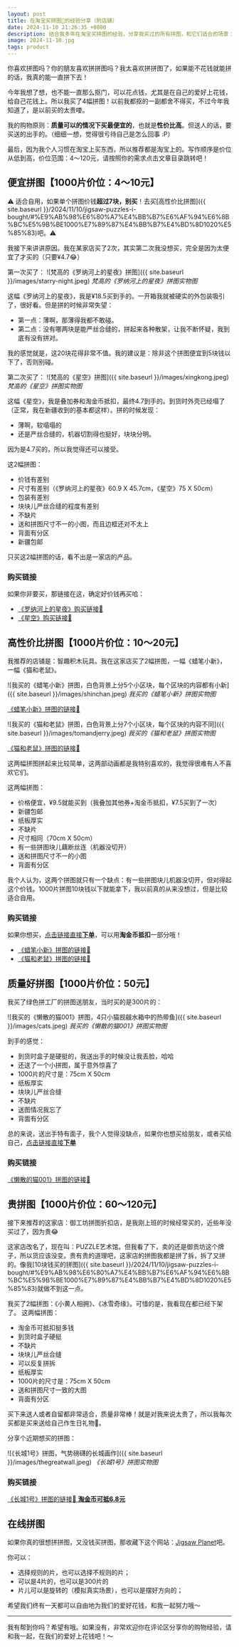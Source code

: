 ```yaml
---
layout: post
title: 在淘宝买拼图🧩的经验分享（附店铺）
date: 2024-11-10 21:26:35 +0800
description: 结合我多年在淘宝买拼图的经验，分享我买过的所有拼图，和它们适合的场景：送人还是自用。如果你想要买拼图玩，或者送拼图给朋友或朋友的孩子，都可以在这篇文章里找到合适的哦！没钱买也可以在线玩。
image: 2024-11-10.jpg
tags: product
---
```


你喜欢拼图吗？你的朋友喜欢拼拼图吗？我太喜欢拼拼图了，如果能不花钱就能拼的话，我真的能一直拼下去！

今年我想了想，也不能一直那么抠门，可以花点钱，尤其是在自己的爱好上花钱，给自己花钱上。所以我买了4幅拼图！以前我都抠的一副都舍不得买，不过今年我知道了，是以前买的太贵喽。

我的购物原则：**质量可以的情况下买最便宜的**，也就是**性价比高**。但送人的话，要买送的出手的。（细细一想，觉得很亏待自己是怎么回事 :P）

最后，因为我个人习惯在淘宝上买东西，所以推荐都是淘宝上的。写作顺序是价位从低到高，价位范围：4～120元，请按照你的需求点击文章目录跳转吧！

## 便宜拼图【1000片价位：4～10元】

⚠️ 适合自用，如果单个拼图价钱**超过7块，别买**！去买[高性价比拼图]({{ site.baseurl }}/2024/11/10/jigsaw-puzzles-i-bought/#%E9%AB%98%E6%80%A7%E4%BB%B7%E6%AF%94%E6%8B%BC%E5%9B%BE1000%E7%89%87%E4%BB%B7%E4%BD%8D1020%E5%85%83)吧。⚠️ 

我接下来讲讲原因。我在某家店买了2次，其实第二次我没想买，完全是因为太便宜了才买的（只要¥4.7😂）

第一次买了：
![梵高的《罗纳河上的星夜》拼图]({{ site.baseurl }}/images/starry-night.jpeg)
*梵高的《罗纳河上的星夜》拼图实物图*

这幅《罗纳河上的星夜》，我是¥18.5买到手的。一开箱我就被硬实的外包装吸引了，很好看。但是拼的时候非常失望：
- 第一点：薄啊，那薄得我都不敢碰。
- 第二点：没有哪两块是能严丝合缝的，拼起来各种散架，让我不断怀疑，我到底有没有拼对。

我的感觉就是，这20块花得非常不值。我的建议是：除非这个拼图便宜到5块钱以下了，否则别碰。

第二次买了：
![梵高的《星空》拼图]({{ site.baseurl }}/images/xingkong.jpeg)
*梵高的《星空》拼图实物图*

这幅《星空》，我是叠加券和淘金币抵扣，最终4.7到手的。到货时外壳已经塌了（正常，我在新疆收到的基本都这样）。拼的时候发现：
- 薄啊，软塌塌的
- 还是严丝合缝的，机器切割得也挺好，块块分明。

因为是4.7买的，所以我觉得还可以接受。

这2幅拼图：
- 价钱有差别
- 尺寸有差别（《罗纳河上的星夜》60.9 X 45.7cm，《星空》75 X 50cm）
- 包装有差别
- 块块儿严丝合缝的程度有差别
- 不缺片
- 送和拼图尺寸不一的小图，而且边框还对不太上
- 背面有分区
- 新疆包邮

只买这2幅拼图的话，看不出是一家店的产品。

### 购买链接

如果你非要买，那链接在这，确定好价钱再买哈：
- [《罗纳河上的星夜》购买链接🔗](https://s.click.taobao.com/t?e=m%3D2%26s%3Dou6QK4xkJO1w4vFB6t2Z2ueEDrYVVa64Pe16VhVMM%2FEyWKG4T5PQo%2FlTgPx7ZkQ%2FKt3FI85epC%2F0JlhLk0Jl4W51WRknh2iJSQ2p8KpMHEzUKmkzOudPbBY5YNFuLb7rteL7p5k0R00IazGbjx72GR8X7G7Q37BaLvQYo3GPtXilwA2wsnkERrJJseZIjvA6Z3UdAorGSIUBUq84E21a%2BmLCLf8enQ53ZYd5GTItjyp7R7blUpyBVRBzKg1DsLvQd9Hx9lgsoECK2VlQIH1XlbTO8hVXH49zb%2FnUHMQd619RNaHMK9Q8rKLT6WMEoEuTPuUKMILxyTw%3D&union_lens=lensId%3AOPT%401731858595%402104d1a0_0e17_1933ad0ffb6_3775%4001%40eyJmbG9vcklkIjo5MjQ2NX0ie)
- [《星空》购买链接🔗](https://uland.taobao.com/coupon/edetail?e=GVpi3sSKtcilhHvvyUNXZfh8CuWt5YH5OVuOuRD5gLJMmdsrkidbOUV9IBA4kmjLGQ606e3YLKtEOdelMioKulq0TwsMYaqDXPO4IBZJubc3Ie73zIhhostwk75pmSGkcQpteZb78AS4bVlo0QJT9KkZQi7JkfSgQ9QCyZlHKF%2BOOiX2Bc1NdZ%2B6O4EHY1YOHbv9hkmKPYAgy9egSgwfxAFWAKWvjHgz6liPt9wV88jHnvWCmjakY5cQKByiZ36ftxl6Um37OPLdW6DgQU705YC8SyTJFdAeik1JR0R4XKYGvSyrtivvV4uaG%2FsfBPvWbhcQpH5PSfe1WP1%2B%2B3EzNNssii%2F7skwC&traceId=212c9bd217318594101828342ee4e1&union_lens=lensId%3AOPT%401731859410%402105758a_0e0b_1933add6ed7_e691%4001%40eyJmbG9vcklkIjo5MjQ2NX0ie)

## 高性价比拼图【1000片价位：10～20元】

我推荐的店铺是：智趣积木玩具。我在这家店买了2幅拼图，一幅《蜡笔小新》，一幅《猫和老鼠》。

![我买的《蜡笔小新》拼图，白色背景上分5个小区块，每个区块的内容都有小新]({{ site.baseurl }}/images/shinchan.jpeg)
*我买的《蜡笔小新》拼图实物图*

[《蜡笔小新》拼图的链接🔗](https://uland.taobao.com/coupon/edetail?e=Zg003v0LwAOlhHvvyUNXZfh8CuWt5YH5OVuOuRD5gLJMmdsrkidbOUV9IBA4kmjLqafLQOEZunuHS8K2TLhODpvu%2F1YdV%2F0P62ub0uBkskTaAJ2HcjxYwWSLuThnD724AEaMBxNvOF64bVlo0QJT9KkZQi7JkfSgQ9QCyZlHKF%2BOOiX2Bc1NdbgRFUleBhNM0WFdIlL9wIIgy9egSgwfxAFWAKWvjHgz6liPt9wV88jHnvWCmjakY5cQKByiZ36ftxl6Um37OPIZp502cUisgUDlyRa2iPT%2Fy2iVYckkvpoxhMeuD5iN%2B1D9ZzTfOOXe%2Bm9PGdJ%2FlaVikJ4DkGM%2Fp6J7%2BkHL3AEW&traceId=21057adf17318562997453793e39c6&union_lens=lensId%3APUB%401731825284%40213e4437_0e17_19338d4b5cc_b6f2%40026oUIuPPUH9kEPTopUWlxFh%40eyJmbG9vcklkIjo4MDY3NCwiic3BtQiiI6Il9wb3J0YWxfdjJfcGFnZXNfcHJvbW9fZ29vZHNfaW5kZXhfaHRtIiiwiic3JjRmxvb3JJZCI6IjgwNjc0In0ie%3BtkScm%3Asearch_selectionPlaza_site_4358_0_0_0_1_17318252845781433500159)

![我买的《猫和老鼠》拼图，白色背景上分7个小区块，每个区块的内容不同]({{ site.baseurl }}/images/tomandjerry.jpeg)
*我买的《猫和老鼠》拼图实物图*

[《猫和老鼠》拼图的链接🔗](https://uland.taobao.com/coupon/edetail?e=MU7XFnz9yWKlhHvvyUNXZfh8CuWt5YH5OVuOuRD5gLJMmdsrkidbOUV9IBA4kmjLFRWNWYybd0Ph8GOcoityvT%2B7nU8%2BZDO7nZHvtAg2yA4fpeH5tAut32yx%2F93ypuQESdM4ILWqQV24bVlo0QJT9KkZQi7JkfSgQ9QCyZlHKF%2BOOiX2Bc1NdWTO2vzvRd%2F49EWua2hWDRAgy9egSgwfxAFWAKWvjHgz6liPt9wV88jHnvWCmjakY5cQKByiZ36ftxl6Um37OPL6k66xfNCAduifTnjWqTwiy2iVYckkvppti0WwvIxaQcO5bPUSvgDk%2Bm9PGdJ%2FlaVikJ4DkGM%2Fp6J7%2BkHL3AEW&traceId=2133739417318569656057255e93a9&union_lens=lensId%3AOPT%401731856965%40213e71ef_0eac_1933ab82156_6da9%4001%40eyJmbG9vcklkIjo5MjQ2NX0ie)

这两幅拼图拼起来比较简单，这两部动画都是我特别喜欢的，我觉得很难有人不喜欢它们。

这两幅拼图：
- 价格便宜，¥9.5就能买到（我叠加其他券+淘金币抵扣，¥7.5买到了一次）
- 新疆包邮
- 纸板厚实
- 不缺片
- 尺寸相同（70cm X 50cm）
- 有一些拼图块儿藕断丝连（机器没切开）
- 送和拼图尺寸不一的小图
- 背面有分区

我个人认为，这两个拼图就只有一个缺点：有一些拼图块儿机器没切开，但对得起这个价钱。1000片拼图10块钱以下就能拿下，我以前真的从来没想过，但是比较适合自用。

### 购买链接

如果你想买，[点击链接直接**下单**](https://uland.taobao.com/coupon/edetail?e=Zg003v0LwAOlhHvvyUNXZfh8CuWt5YH5OVuOuRD5gLJMmdsrkidbOUV9IBA4kmjLqafLQOEZunuHS8K2TLhODpvu%2F1YdV%2F0P62ub0uBkskTaAJ2HcjxYwWSLuThnD724AEaMBxNvOF64bVlo0QJT9KkZQi7JkfSgQ9QCyZlHKF%2BOOiX2Bc1NdbgRFUleBhNM0WFdIlL9wIIgy9egSgwfxAFWAKWvjHgz6liPt9wV88jHnvWCmjakY5cQKByiZ36ftxl6Um37OPIZp502cUisgUDlyRa2iPT%2Fy2iVYckkvpoxhMeuD5iN%2B1D9ZzTfOOXe%2Bm9PGdJ%2FlaVikJ4DkGM%2Fp6J7%2BkHL3AEW&traceId=21057adf17318562997453793e39c6&union_lens=lensId%3APUB%401731825284%40213e4437_0e17_19338d4b5cc_b6f2%40026oUIuPPUH9kEPTopUWlxFh%40eyJmbG9vcklkIjo4MDY3NCwiic3BtQiiI6Il9wb3J0YWxfdjJfcGFnZXNfcHJvbW9fZ29vZHNfaW5kZXhfaHRtIiiwiic3JjRmxvb3JJZCI6IjgwNjc0In0ie%3BtkScm%3Asearch_selectionPlaza_site_4358_0_0_0_1_17318252845781433500159)，可以用**淘金币抵扣**一部分哦！

- [《蜡笔小新》拼图的链接🔗](https://uland.taobao.com/coupon/edetail?e=Zg003v0LwAOlhHvvyUNXZfh8CuWt5YH5OVuOuRD5gLJMmdsrkidbOUV9IBA4kmjLqafLQOEZunuHS8K2TLhODpvu%2F1YdV%2F0P62ub0uBkskTaAJ2HcjxYwWSLuThnD724AEaMBxNvOF64bVlo0QJT9KkZQi7JkfSgQ9QCyZlHKF%2BOOiX2Bc1NdbgRFUleBhNM0WFdIlL9wIIgy9egSgwfxAFWAKWvjHgz6liPt9wV88jHnvWCmjakY5cQKByiZ36ftxl6Um37OPIZp502cUisgUDlyRa2iPT%2Fy2iVYckkvpoxhMeuD5iN%2B1D9ZzTfOOXe%2Bm9PGdJ%2FlaVikJ4DkGM%2Fp6J7%2BkHL3AEW&traceId=21057adf17318562997453793e39c6&union_lens=lensId%3APUB%401731825284%40213e4437_0e17_19338d4b5cc_b6f2%40026oUIuPPUH9kEPTopUWlxFh%40eyJmbG9vcklkIjo4MDY3NCwiic3BtQiiI6Il9wb3J0YWxfdjJfcGFnZXNfcHJvbW9fZ29vZHNfaW5kZXhfaHRtIiiwiic3JjRmxvb3JJZCI6IjgwNjc0In0ie%3BtkScm%3Asearch_selectionPlaza_site_4358_0_0_0_1_17318252845781433500159)
- [《猫和老鼠》拼图的链接🔗](https://uland.taobao.com/coupon/edetail?e=MU7XFnz9yWKlhHvvyUNXZfh8CuWt5YH5OVuOuRD5gLJMmdsrkidbOUV9IBA4kmjLFRWNWYybd0Ph8GOcoityvT%2B7nU8%2BZDO7nZHvtAg2yA4fpeH5tAut32yx%2F93ypuQESdM4ILWqQV24bVlo0QJT9KkZQi7JkfSgQ9QCyZlHKF%2BOOiX2Bc1NdWTO2vzvRd%2F49EWua2hWDRAgy9egSgwfxAFWAKWvjHgz6liPt9wV88jHnvWCmjakY5cQKByiZ36ftxl6Um37OPL6k66xfNCAduifTnjWqTwiy2iVYckkvppti0WwvIxaQcO5bPUSvgDk%2Bm9PGdJ%2FlaVikJ4DkGM%2Fp6J7%2BkHL3AEW&traceId=2133739417318569656057255e93a9&union_lens=lensId%3AOPT%401731856965%40213e71ef_0eac_1933ab82156_6da9%4001%40eyJmbG9vcklkIjo5MjQ2NX0ie)


## 质量好拼图【1000片价位：50元】

我买了绿色拼工厂的拼图送朋友，当时买的是300片的：

![我买的《懒散的猫001》拼图，4只小猫觊觎水箱中的热带鱼]({{ site.baseurl }}/images/cats.jpeg)
*我买的《懒散的猫001》拼图实物图*

到手的感觉：
- 到货时盒子是硬挺的，我送出手的时候没让我丢脸，哈哈
- 还送了一个小拼图，属于意外惊喜了
- 1000片的尺寸是：75cm X 50cm
- 纸板厚实
- 块块儿严丝合缝
- 不缺片
- 送图情况我忘了
- 背面有分区

总的来说，送出手特有面子，我个人觉得没缺点，如果你也想买给朋友，或者买给自己，[点击链接直接**下单**](
https://s.click.taobao.com/t?e=m%3D2%26s%3DzFnv5yP5ArZw4vFB6t2Z2ueEDrYVVa64Pe16VhVMM%2FEyWKG4T5PQo%2FlTgPx7ZkQ%2FHmobHoElPlb0JlhLk0Jl4W51WRknh2iJSQ2p8KpMHEzUKmkzOudPbBY5YNFuLb7rteL7p5k0R00IazGbjx72GR8X7G7Q37Ba2EnPYarc4Y6wwPmrbBtTwowe6%2FtGg2%2FRjN4f8DSxNxtoTDaLMh%2Fg8L2Y5va0Zv%2BAPpO0peQtfEX3szr6N3ZTTYFTvjowcWRMCATuOwG9Xvub%2F8URxKG1fo%2BDKwFLEd9Q5dUsQ8NYvbhJ7v0Qr1ehsghBJeD1PUiEIYULNg46oBA%3D&union_lens=lensId%3AOPT%401731901424%402127dd96_0eb7_1933d5e8417_2072%4001%40eyJmbG9vcklkIjo5MjQ2NX0ie)

### 购买链接

[《懒散的猫001》拼图的链接🔗](
https://s.click.taobao.com/t?e=m%3D2%26s%3DzFnv5yP5ArZw4vFB6t2Z2ueEDrYVVa64Pe16VhVMM%2FEyWKG4T5PQo%2FlTgPx7ZkQ%2FHmobHoElPlb0JlhLk0Jl4W51WRknh2iJSQ2p8KpMHEzUKmkzOudPbBY5YNFuLb7rteL7p5k0R00IazGbjx72GR8X7G7Q37Ba2EnPYarc4Y6wwPmrbBtTwowe6%2FtGg2%2FRjN4f8DSxNxtoTDaLMh%2Fg8L2Y5va0Zv%2BAPpO0peQtfEX3szr6N3ZTTYFTvjowcWRMCATuOwG9Xvub%2F8URxKG1fo%2BDKwFLEd9Q5dUsQ8NYvbhJ7v0Qr1ehsghBJeD1PUiEIYULNg46oBA%3D&union_lens=lensId%3AOPT%401731901424%402127dd96_0eb7_1933d5e8417_2072%4001%40eyJmbG9vcklkIjo5MjQ2NX0ie)


## 贵拼图【1000片价位：60～120元】

接下来推荐的这家店：御工坊拼图折扣店，是我刚上班的时候经常买的，近些年没买过了，因为贵😂

这家店改名了，现在叫：PUZZLE艺术馆。但我看了下，卖的还是御贡坊这个牌子，所以货应该没变。贵有贵的道理吧，这家店的拼图我都是拼了拆，拆了又拼的。像我[10块钱买的拼图]({{ site.baseurl }}/2024/11/10/jigsaw-puzzles-i-bought/#%E9%AB%98%E6%80%A7%E4%BB%B7%E6%AF%94%E6%8B%BC%E5%9B%BE1000%E7%89%87%E4%BB%B7%E4%BD%8D1020%E5%85%83)就做不到这一点。

我买了2幅拼图：《小黄人相拥》、《冰雪奇缘》。可惜的是，我看现在都已经下架了。
这两幅拼图：
- 淘金币可抵扣挺多钱
- 到货时盒子硬挺
- 不缺片
- 块块儿严丝合缝
- 可以反复拼拆
- 纸板厚实
- 1000片的尺寸是：75cm X 50cm
- 送和拼图尺寸一致的大图
- 背面有分区

买下来送人或者自留都非常适合，质量非常棒！就是对我来说太贵了，所以我每次买都是买来送给自己作生日礼物🎁。

分享个近期想买的拼图：

![《长城1号》拼图，气势磅礴的长城画作]({{ site.baseurl }}/images/thegreatwall.jpeg)
*《长城1号》拼图实物图*

### 购买链接

[《长城1号》拼图的链接🔗 **淘金币可抵6.8元**](https://s.click.taobao.com/t?e=m%3D2%26s%3Dj7bdHurC1Sdw4vFB6t2Z2ueEDrYVVa64Pe16VhVMM%2FEyWKG4T5PQo%2FlTgPx7ZkQ%2FueJYH9lHM%2FD0JlhLk0Jl4W51WRknh2iJSQ2p8KpMHEzUKmkzOudPbBY5YNFuLb7rteL7p5k0R00IazGbjx72GR8X7G7Q37BazZlf68DrGZF%2FntX86y6NcIwe6%2FtGg2%2FRDSMWxuxDspZoHgd6ZMHHglOFakCRwMqet5SyEiMv%2Bo%2F4oKCF4go7Ao7sGUhX6nOyBbw%2B6pud746MJi1gYBJvNFSsXCNd9EoxE59iYTGkDbXThu38KHQcJgjosd1PbyH%2BB%2B67Hiz%2Fqgs5hDCuE8TSLA%3D%3D&union_lens=lensId%3AOPT%401731904547%40213d1b44_0ea8_1933d8e28cd_2c36%4001%40eyJmbG9vcklkIjo5MjQ2NX0ie)

## 在线拼图

如果你真的很想拼拼图，又没钱买拼图，那收藏下这个网站：[Jigsaw Planet](https://www.jigsawplanet.com/)吧。

你可以：
- 选择规则的片，也可以选择不规则的片；
- 可以是4片的，也可以是300片的
- 片儿可以是旋转的（模拟真实场景），也可以是摆好方向的；

希望我们终有一天都可以自由地为我们的爱好花钱，和我一起努力哦～

---

我有帮到你吗？希望有哦。如果没有，非常欢迎你在评论区分享你的购物经验，请和我一起，在我们的爱好上花钱吧！～
